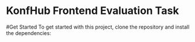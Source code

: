 # KonfHub Frontend Evaluation Task
#Get Started
To get started with this project, clone the repository and install the dependencies:



